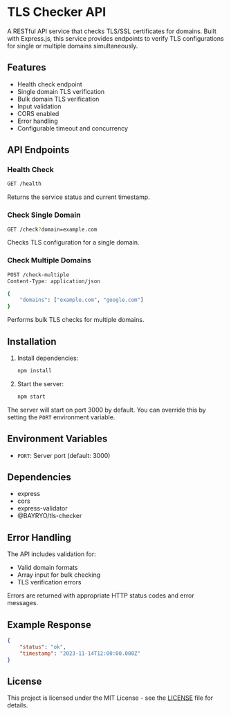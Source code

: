# TLS Checker API

A RESTful API service that checks TLS/SSL certificates for domains. Built with Express.js, this service provides endpoints to verify TLS configurations for single or multiple domains simultaneously.

## Features

- Health check endpoint
- Single domain TLS verification
- Bulk domain TLS verification
- Input validation
- CORS enabled
- Error handling
- Configurable timeout and concurrency

## API Endpoints

### Health Check

```sh
GET /health
```

Returns the service status and current timestamp.

### Check Single Domain

```sh
GET /check?domain=example.com
```

Checks TLS configuration for a single domain.

### Check Multiple Domains

```sh
POST /check-multiple
Content-Type: application/json

{
    "domains": ["example.com", "google.com"]
}
```

Performs bulk TLS checks for multiple domains.

## Installation

1. Install dependencies:

    ```bash
    npm install
    ```

2. Start the server:

    ```bash
    npm start
    ```

The server will start on port 3000 by default. You can override this by setting the `PORT` environment variable.

## Environment Variables

- `PORT`: Server port (default: 3000)

## Dependencies

- express
- cors
- express-validator
- @BAYRYO/tls-checker

## Error Handling

The API includes validation for:

- Valid domain formats
- Array input for bulk checking
- TLS verification errors

Errors are returned with appropriate HTTP status codes and error messages.

## Example Response

```json
{
    "status": "ok",
    "timestamp": "2023-11-14T12:00:00.000Z"
}
```

## License

This project is licensed under the MIT License - see the [LICENSE](LICENSE) file for details.
